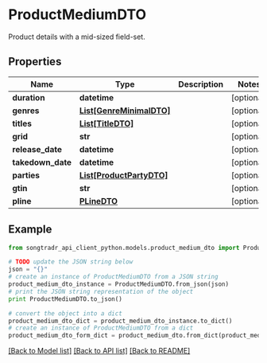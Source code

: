 # ProductMediumDTO

Product details with a mid-sized field-set.

## Properties
Name | Type | Description | Notes
------------ | ------------- | ------------- | -------------
**duration** | **datetime** |  | [optional] 
**genres** | [**List[GenreMinimalDTO]**](GenreMinimalDTO.md) |  | [optional] 
**titles** | [**List[TitleDTO]**](TitleDTO.md) |  | [optional] 
**grid** | **str** |  | [optional] 
**release_date** | **datetime** |  | [optional] 
**takedown_date** | **datetime** |  | [optional] 
**parties** | [**List[ProductPartyDTO]**](ProductPartyDTO.md) |  | [optional] 
**gtin** | **str** |  | [optional] 
**pline** | [**PLineDTO**](PLineDTO.md) |  | [optional] 

## Example

```python
from songtradr_api_client_python.models.product_medium_dto import ProductMediumDTO

# TODO update the JSON string below
json = "{}"
# create an instance of ProductMediumDTO from a JSON string
product_medium_dto_instance = ProductMediumDTO.from_json(json)
# print the JSON string representation of the object
print ProductMediumDTO.to_json()

# convert the object into a dict
product_medium_dto_dict = product_medium_dto_instance.to_dict()
# create an instance of ProductMediumDTO from a dict
product_medium_dto_form_dict = product_medium_dto.from_dict(product_medium_dto_dict)
```
[[Back to Model list]](../README.md#documentation-for-models) [[Back to API list]](../README.md#documentation-for-api-endpoints) [[Back to README]](../README.md)


